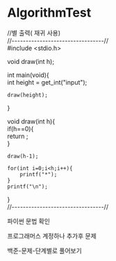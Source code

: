 # AlgorithmTest

//별 출력( 재귀 사용)   
//---------------------------------//   
#include <stdio.h>   
   
void draw(int h);   
   
int main(void){   
    int height = get_int("input");   
   
    draw(height);   
}   
   
void draw(int h){   
    if(h==0){   
        return ;   
    }   
   
    draw(h-1);   
   
    for(int i=0;i<h;i++){   
        printf("*");   
    }   
    printf("\n");   
}   
//---------------------------------//   

파이썬 문법 확인

프로그래머스 계정하나 추가후 문제 


백준-문제-단계별로 풀어보기
